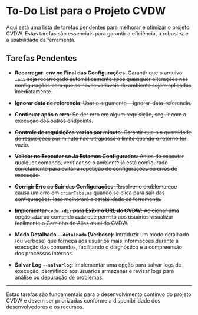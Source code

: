 
# To-Do List para o Projeto CVDW

Aqui está uma lista de tarefas pendentes para melhorar e otimizar o projeto CVDW. Estas tarefas são essenciais para garantir a eficiência, a robustez e a usabilidade da ferramenta.

## Tarefas Pendentes

- ~~**Recarregar .env no Final das Configurações**: Garantir que o arquivo `.env` seja recarregado automaticamente após quaisquer alterações nas configurações para que as novas variáveis de ambiente sejam aplicadas imediatamente.~~

- ~~**Ignorar data de referencia**: Usar o argumento --ignorar-data-referencia.~~

- ~~**Continuar após o erro**: Se der erro em algum requisição, seguir com a execução dos outros endpoints.~~

- ~~**Controle de requisições vazias por minuto**: Garantir que o a quantidade de requisições por minuto não ultrapasse o limite quando o retorno for vazio.~~

- ~~**Validar no Executar se Já Estamos Configurados**: Antes de executar qualquer comando, verificar se o ambiente já está configurado corretamente para evitar a repetição de configurações ou erros de execução.~~

- ~~**Corrigir Erro ao Sair das Configurações**: Resolver o problema que causa um erro em `criarTabelas` quando se clica para sair das configurações. Isso melhorará a estabilidade da ferramenta.~~

- ~~**Implementar `cvdw -dir` para Exibir o URL do CVDW**: Adicionar uma opção `-dir` ao comando `cvdw` que permita aos usuários visualizar facilmente o Caminho do Alias atual do CVDW.~~

- **Modo Detalhado `--detalhado` (Verbose)**: Introduzir um modo detalhado (ou verbose) que forneça aos usuários mais informações durante a execução dos comandos, facilitando o diagnóstico e a compreensão dos processos internos.

- **Salvar Log `--salvarlog`**: Implementar uma opção para salvar logs de execução, permitindo aos usuários armazenar e revisar logs para análise ou depuração de problemas.

---

Estas tarefas são fundamentais para o desenvolvimento contínuo do projeto CVDW e devem ser priorizadas conforme a disponibilidade dos desenvolvedores e os recursos.